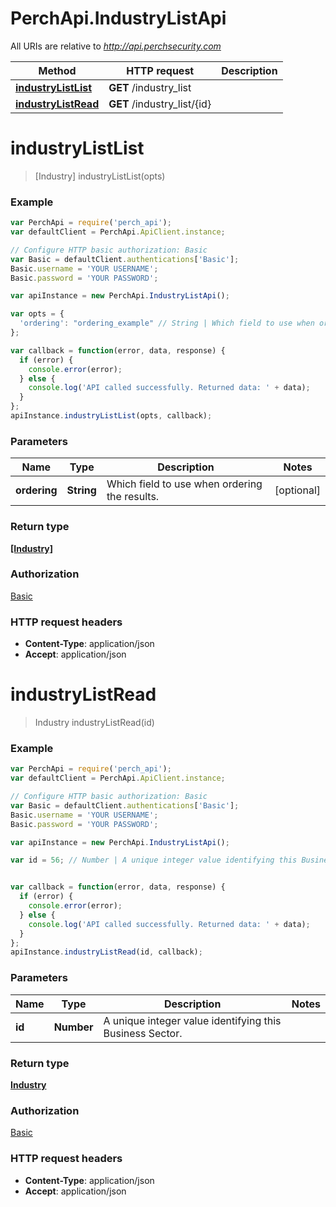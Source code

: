 # PerchApi.IndustryListApi

All URIs are relative to *http://api.perchsecurity.com*

Method | HTTP request | Description
------------- | ------------- | -------------
[**industryListList**](IndustryListApi.md#industryListList) | **GET** /industry_list | 
[**industryListRead**](IndustryListApi.md#industryListRead) | **GET** /industry_list/{id} | 


<a name="industryListList"></a>
# **industryListList**
> [Industry] industryListList(opts)





### Example
```javascript
var PerchApi = require('perch_api');
var defaultClient = PerchApi.ApiClient.instance;

// Configure HTTP basic authorization: Basic
var Basic = defaultClient.authentications['Basic'];
Basic.username = 'YOUR USERNAME';
Basic.password = 'YOUR PASSWORD';

var apiInstance = new PerchApi.IndustryListApi();

var opts = { 
  'ordering': "ordering_example" // String | Which field to use when ordering the results.
};

var callback = function(error, data, response) {
  if (error) {
    console.error(error);
  } else {
    console.log('API called successfully. Returned data: ' + data);
  }
};
apiInstance.industryListList(opts, callback);
```

### Parameters

Name | Type | Description  | Notes
------------- | ------------- | ------------- | -------------
 **ordering** | **String**| Which field to use when ordering the results. | [optional] 

### Return type

[**[Industry]**](Industry.md)

### Authorization

[Basic](../README.md#Basic)

### HTTP request headers

 - **Content-Type**: application/json
 - **Accept**: application/json

<a name="industryListRead"></a>
# **industryListRead**
> Industry industryListRead(id)





### Example
```javascript
var PerchApi = require('perch_api');
var defaultClient = PerchApi.ApiClient.instance;

// Configure HTTP basic authorization: Basic
var Basic = defaultClient.authentications['Basic'];
Basic.username = 'YOUR USERNAME';
Basic.password = 'YOUR PASSWORD';

var apiInstance = new PerchApi.IndustryListApi();

var id = 56; // Number | A unique integer value identifying this Business Sector.


var callback = function(error, data, response) {
  if (error) {
    console.error(error);
  } else {
    console.log('API called successfully. Returned data: ' + data);
  }
};
apiInstance.industryListRead(id, callback);
```

### Parameters

Name | Type | Description  | Notes
------------- | ------------- | ------------- | -------------
 **id** | **Number**| A unique integer value identifying this Business Sector. | 

### Return type

[**Industry**](Industry.md)

### Authorization

[Basic](../README.md#Basic)

### HTTP request headers

 - **Content-Type**: application/json
 - **Accept**: application/json

